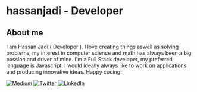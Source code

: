# hassanjadi - Developer

## About me
I am Hassan Jadi ( Developer ). I love creating things aswell as solving problems, my interest in computer science and math has always been a big passion and driver of mine. I'm a Full Stack developer, my preferred language is Javascript. I would ideally always like to work on applications and producing innovative ideas. Happy coding!

<p>
  <a href="https://www.medium.com/@hassanjadi" target="_blank">
    <img alt="Medium" src="https://img.shields.io/badge/Medium-%2312100E.svg?&style=flat-circle&logo=Medium&logoColor=white" />
  </a> 
  <a href="https://twitter.com/hassanjadii" target="_blank">
    <img alt="Twitter" src="https://img.shields.io/badge/twitter-%231DA1F2.svg?&style=flat-circle&logo=twitter&logoColor=white" />
  </a> 
  <a href="https://www.linkedin.com/in/hassanjadi" target="_blank">
  <img alt="LinkedIn" src="https://img.shields.io/badge/linkedin-%230077B5.svg?&style=flat-circle&logo=linkedin&logoColor=white" />
  </a>
</p>

